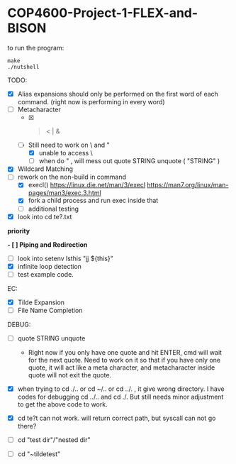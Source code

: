 # COP4600-Project-1-FLEX-and-BISON

to run the program:
```
make
./nutshell
```

TODO:

- [x] Alias expansions should only be performed on the first word of each command. (right now is performing in every word)
- [ ] Metacharacter
    - [x] > < | &
    - [ ] Still need to work on \ and "
        - [x] unable to access \
        - [ ] when do " , will mess out quote STRING unquote ( "STRING" )
- [x] Wildcard Matching
- [ ] rework on the non-build in command
    - [x] execl() https://linux.die.net/man/3/execl https://man7.org/linux/man-pages/man3/exec.3.html
    - [x] fork a child process and run exec inside that
    - [ ] additional testing
- [x] look into cd te?.txt

**priority**

**- [ ] Piping and Redirection**
- [ ] look into setenv lsthis "jj ${this}"
- [x] infinite loop detection
- [ ] test example code.

EC:
- [x] Tilde Expansion
- [ ] File Name Completion

DEBUG:
- [ ] quote STRING unquote
    - Right now if you only have one quote and hit ENTER, cmd will wait for the next quote. Need to work on it so that if you have only one quote, it will act like a meta character, and metacharacter inside quote will not exit the quote. 
- [x] when trying to cd ./.. or cd ~/.. or cd ../. , it give wrong directory. I have codes for debugging cd ../.. and cd ./. But still needs minor adjustment to get the above code to work.  
- [x] cd te?t can not work. will return correct path, but syscall can not go there?
- [ ] cd "test dir"/"nested dir"
- [ ] cd "~tildetest"


